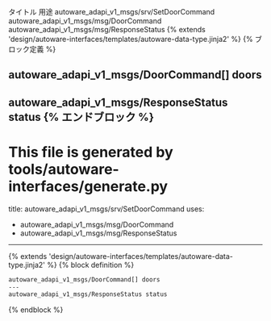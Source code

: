 タイトル	用途
autoware_adapi_v1_msgs/srv/SetDoorCommand
autoware_adapi_v1_msgs/msg/DoorCommand
autoware_adapi_v1_msgs/msg/ResponseStatus
{% extends 'design/autoware-interfaces/templates/autoware-data-type.jinja2' %} {% ブロック定義 %}

autoware_adapi_v1_msgs/DoorCommand[] doors
---
autoware_adapi_v1_msgs/ResponseStatus status
{% エンドブロック %}
---
# This file is generated by tools/autoware-interfaces/generate.py
title: autoware_adapi_v1_msgs/srv/SetDoorCommand
uses:
  - autoware_adapi_v1_msgs/msg/DoorCommand
  - autoware_adapi_v1_msgs/msg/ResponseStatus
---

{% extends 'design/autoware-interfaces/templates/autoware-data-type.jinja2' %}
{% block definition %}

```txt
autoware_adapi_v1_msgs/DoorCommand[] doors
---
autoware_adapi_v1_msgs/ResponseStatus status
```

{% endblock %}
